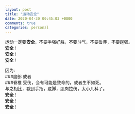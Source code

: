 ```yaml
---
layout: post
title: "运动安全"
date: 2020-04-30 00:45:03 +0800
comments: true
categories: personal
---
```

运动一定要**安全**，不要争强好胜，不要斗气，不要鲁莽，不要逞强。  
**安全**！  
**安全**！  
**安全**！  

因为:  
###脑部
或者  
###脊椎
受伤，会有可能是致命的，或者生不如死。  
与之相比，戳到手指，崴脚，肌肉拉伤，太小儿科了。  
**安全**！  
**安全**！  
**安全**！  
